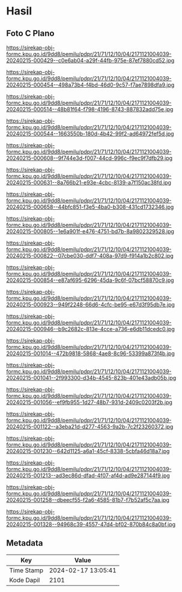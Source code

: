 # Hasil

## Foto C Plano

https://sirekap-obj-formc.kpu.go.id/9dd8/pemilu/pdpr/21/71/12/10/04/2171121004039-20240215-000429--c0e6ab04-a29f-44fb-975e-87ef7880cd52.jpg

https://sirekap-obj-formc.kpu.go.id/9dd8/pemilu/pdpr/21/71/12/10/04/2171121004039-20240215-000454--498a73b4-f4bd-46d0-9c57-f7ae7898dfa9.jpg

https://sirekap-obj-formc.kpu.go.id/9dd8/pemilu/pdpr/21/71/12/10/04/2171121004039-20240215-000514--48b81f64-f798-4196-8743-887832add75e.jpg

https://sirekap-obj-formc.kpu.go.id/9dd8/pemilu/pdpr/21/71/12/10/04/2171121004039-20240215-000544--1663550b-180d-4b42-99f2-ad64972fef5d.jpg

https://sirekap-obj-formc.kpu.go.id/9dd8/pemilu/pdpr/21/71/12/10/04/2171121004039-20240215-000608--9f744e3d-f007-44cd-996c-f9ec9f7dfb29.jpg

https://sirekap-obj-formc.kpu.go.id/9dd8/pemilu/pdpr/21/71/12/10/04/2171121004039-20240215-000631--8a766b21-e93e-4cbc-8139-a7f150ac38fd.jpg

https://sirekap-obj-formc.kpu.go.id/9dd8/pemilu/pdpr/21/71/12/10/04/2171121004039-20240215-000658--44bfc851-f3e5-4ba0-b308-431cd1732346.jpg

https://sirekap-obj-formc.kpu.go.id/9dd8/pemilu/pdpr/21/71/12/10/04/2171121004039-20240215-000805--1e6a901f-e476-4751-bd7b-8a9802329528.jpg

https://sirekap-obj-formc.kpu.go.id/9dd8/pemilu/pdpr/21/71/12/10/04/2171121004039-20240215-000822--07cbe030-ddf7-408a-97d9-f914a1b2c802.jpg

https://sirekap-obj-formc.kpu.go.id/9dd8/pemilu/pdpr/21/71/12/10/04/2171121004039-20240215-000854--e87af695-6296-45da-9c6f-07bcf58870c9.jpg

https://sirekap-obj-formc.kpu.go.id/9dd8/pemilu/pdpr/21/71/12/10/04/2171121004039-20240215-000923--949f2248-66d6-4cfc-be95-e67d3f95db7e.jpg

https://sirekap-obj-formc.kpu.go.id/9dd8/pemilu/pdpr/21/71/12/10/04/2171121004039-20240215-000946--b9c2682c-813e-4cce-a736-e6db11dcedc0.jpg

https://sirekap-obj-formc.kpu.go.id/9dd8/pemilu/pdpr/21/71/12/10/04/2171121004039-20240215-001014--472b9818-5868-4ae8-8c96-53399a873f4b.jpg

https://sirekap-obj-formc.kpu.go.id/9dd8/pemilu/pdpr/21/71/12/10/04/2171121004039-20240215-001041--2f993300-d34b-4545-823b-401e43adb05b.jpg

https://sirekap-obj-formc.kpu.go.id/9dd8/pemilu/pdpr/21/71/12/10/04/2171121004039-20240215-001056--ef9fb955-1d27-48b7-931d-2409c0203f2b.jpg

https://sirekap-obj-formc.kpu.go.id/9dd8/pemilu/pdpr/21/71/12/10/04/2171121004039-20240215-001122--a3eba21d-d277-4563-9a2b-7c2f23260372.jpg

https://sirekap-obj-formc.kpu.go.id/9dd8/pemilu/pdpr/21/71/12/10/04/2171121004039-20240215-001230--642d1125-a6a1-45cf-8338-5cbfa46d18a7.jpg

https://sirekap-obj-formc.kpu.go.id/9dd8/pemilu/pdpr/21/71/12/10/04/2171121004039-20240215-001213--ad3ec86d-dfad-4f07-af4d-ad9e287144f9.jpg

https://sirekap-obj-formc.kpu.go.id/9dd8/pemilu/pdpr/21/71/12/10/04/2171121004039-20240215-001258--dbeecf55-f2a6-4585-81b7-f7b52af5c7aa.jpg

https://sirekap-obj-formc.kpu.go.id/9dd8/pemilu/pdpr/21/71/12/10/04/2171121004039-20240215-001328--94968c39-4557-47d4-bf02-870b84c8a0bf.jpg


## Metadata

| Key        | Value               |
| ---------- | ------------------- |
| Time Stamp | 2024-02-17 13:05:41 |
| Kode Dapil | 2101                |



